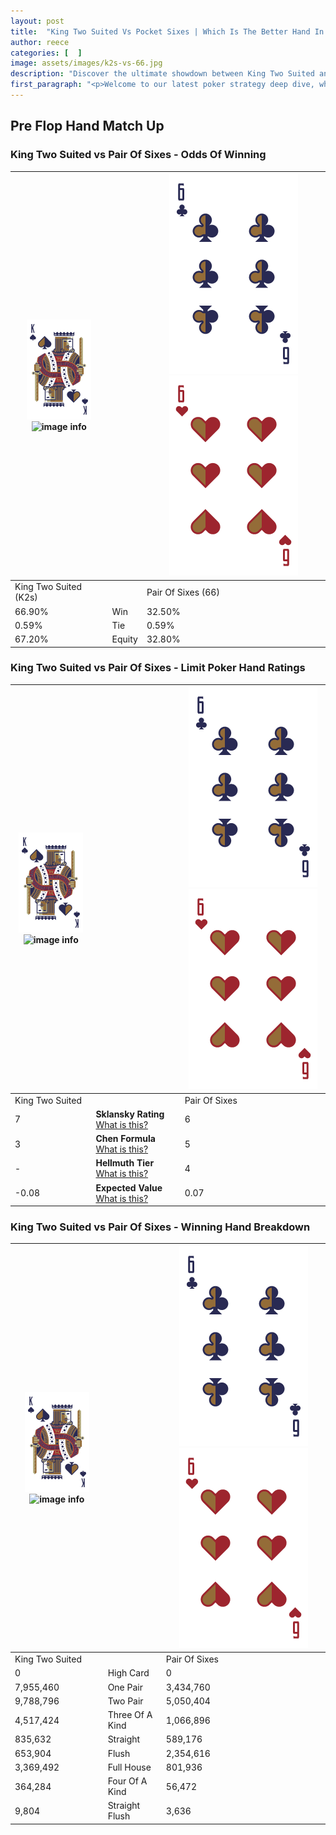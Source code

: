 ```yaml
---
layout: post
title:  "King Two Suited Vs Pocket Sixes | Which Is The Better Hand In Poker? A Complete Guide"
author: reece
categories: [  ]
image: assets/images/k2s-vs-66.jpg
description: "Discover the ultimate showdown between King Two Suited and Pair Of Sixes in poker! Uncover the odds, strategies, and scenarios where one hand triumphs over the other. Get ready to up your poker game with this thrilling analysis."
first_paragraph: "<p>Welcome to our latest poker strategy deep dive, where we're pitting two distinct hands against each other in a high-stakes showdown: King Two Suited vs Pair Of Sixes.</p><p>In the dynamic world of poker, every decision counts, and knowing which hand holds the upper hand is key to your success at the table.</p><p>In this article, we'll dissect these two hands, explore the scenarios where one dominates the other, and equip you with the knowledge to make strategic choices that can tip the odds in your favor.</p><p>Get ready to unravel the intriguing dynamics of these poker hands and elevate your game to new heights.</p>"
---
```




[comment]: # (sp0)

## Pre Flop Hand Match Up

<div class="table hand-ratings" markdown="1"> 



### King Two Suited vs Pair Of Sixes - Odds Of Winning


    
| ![image info](assets/images/hand1/K.png) ![image info](assets/images/hand1/2s.png) |  | ![image info](assets/images/hand2/6.png) ![image info](assets/images/hand2/6o.png) |
| -------- | -------- | -------- |
| King Two Suited (K2s) |  | Pair Of Sixes (66) |
| 66.90% | Win | 32.50% |
| 0.59% | Tie | 0.59% |
| 67.20% | Equity | 32.80% |




[comment]: # (sp1)



### King Two Suited vs Pair Of Sixes - Limit Poker Hand Ratings


    
| ![image info](assets/images/hand1/K.png) ![image info](assets/images/hand1/2s.png) |  | ![image info](assets/images/hand2/6.png) ![image info](assets/images/hand2/6o.png) |
| -------- | -------- | -------- |
| King Two Suited |  | Pair Of Sixes |
| 7 | **Sklansky Rating** [What is this?](/sklansky-rating-explained) | 6 |
| 3 | **Chen Formula** [What is this?](/chen-formula-explained) | 5 |
| - | **Hellmuth Tier** [What is this?](/Hellmuth-tier-explained) | 4 |
| -0.08 | **Expected Value** [What is this?](/expected-value-explained) | 0.07 |




[comment]: # (sp2)



### King Two Suited vs Pair Of Sixes - Winning Hand Breakdown


    
| ![image info](assets/images/hand1/K.png) ![image info](assets/images/hand1/2s.png) |  | ![image info](assets/images/hand2/6.png) ![image info](assets/images/hand2/6o.png) |
| -------- | -------- | -------- |
| King Two Suited |  | Pair Of Sixes |
| 0 | High Card | 0 |
| 7,955,460 | One Pair | 3,434,760 |
| 9,788,796 | Two Pair | 5,050,404 |
| 4,517,424 | Three Of A Kind | 1,066,896 |
| 835,632 | Straight | 589,176 |
| 653,904 | Flush | 2,354,616 |
| 3,369,492 | Full House | 801,936 |
| 364,284 | Four Of A Kind | 56,472 |
| 9,804 | Straight Flush | 3,636 |




[comment]: # (sp3)



</div>

[comment]: # (sp4)



[comment]: # (sp5)

